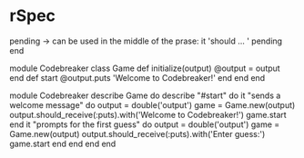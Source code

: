 rSpec
======


pending -> can be used in the middle of the prase: it 'should ... ' pending end


module Codebreaker
  class Game
    def initialize(output)
      @output = output
    end
    def start
      @output.puts 'Welcome to Codebreaker!'
    end
  end
end


module Codebreaker
  describe Game do
    describe "#start" do
      it "sends a welcome message" do
        output = double('output')
        game = Game.new(output)
        output.should_receive(:puts).with('Welcome to Codebreaker!')
        game.start
      end
      it "prompts for the first guess" do
        output = double('output')
        game = Game.new(output)
        output.should_receive(:puts).with('Enter guess:')
        game.start
      end
    end
  end
end


